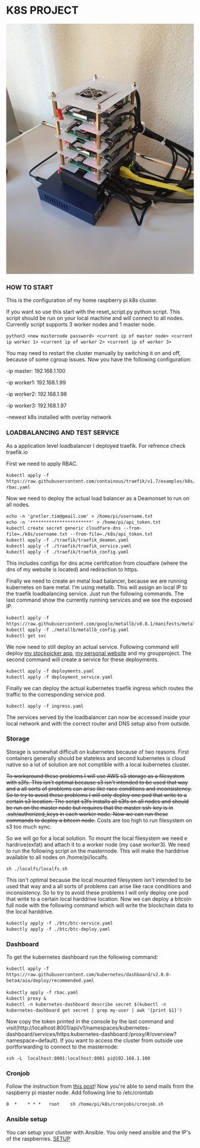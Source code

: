 # K8S PROJECT

![alt text](https://github.com/tthebst/k8s/blob/master/image_of_cluster.jpeg "Logo Title Text 1")


### HOW TO START

This is the configuration of my home raspberry pi k8s cluster.

If you want so use this start with the reset_script.py python script.
This script should be run on your local machine and will connect to all nodes. Currently script supports 3 worker nodes and 1 master node.

```
python3 <new masternode password> <current ip of master node> <current ip worker 1> <current ip of worker 2> <current ip of worker 3>
```

You may need to restart the cluster manually by switching it on and off, because of some cgroup issues. 
Now you have the following configuration:

-ip master: 192.168.1.100

-ip worker1: 192.168.1.99

-ip worker2: 192.168.1.98

-ip worker3: 192.168.1.97

-newest k8s installed with overlay network

### LOADBALANCING AND TEST SERVICE

As a application level loadbalancer I deployed traefik. For refrence check traefik.io

First we need to apply RBAC.
```
kubectl apply -f https://raw.githubusercontent.com/containous/traefik/v1.7/examples/k8s/traefik-rbac.yaml
```
Now we need to deploy the actual load balancer as a Deamonset to run on all nodes.
```
echo -n 'gretler.tim@gmail.com' > /home/pi/username.txt
echo -n '***********************' > /home/pi/api_token.txt
kubectl create secret generic cloudfare-dns --from-file=./k8s/username.txt --from-file=./k8s/api_token.txt
kubectl apply -f ./traefik/traefik_deamon.yaml
kubectl apply -f ./traefik/traefik_service.yaml
kubectl apply -f ./traefik/traefik_config.yaml
```
This includes configs for dns acme certifcation from cloudfare (where the dns of my website is located) and rediraction to https.

Finally we need to create an metal load balancer, because we are running kubernetes on bare metal. I'm using metallb. This will assign an local IP to the traefik loadbalancing service. Just run the following commands. The last command show the currently running services and we see the exposed IP. 
```
kubectl apply -f https://raw.githubusercontent.com/google/metallb/v0.8.1/manifests/metallb.yaml
kubectl apply -f ./metallb/metallb_config.yaml
kubectl get svc
```

We now need to still deploy an actual service. Following command will deploy [my stockpicker app](https://github.com/tthebst/stock_picker), [my personal website](https://github.com/tthebst/personal_website) and my groupproject. The second command will create a service for these deployments.

```
kubectl apply -f deployments.yaml
kubectl apply -f deployment_service.yaml
```

Finally we can deploy the actual kubernetes traefik ingress which routes the traffic to the corresponding service pod. 
```
kubectl apply -f ingress.yaml
```


The services served by the loadbalancer can now be accessed inside your local network and with the correct router and DNS setup also from outside.

### Storage

Storage is somewhat difficult on kubernetes because of two reasons. First containers generally should be stateless and second kubernetes is cloud native so a lot of solution are not comptible with a local kubernetes cluster.



~~To workaround these problems I will use AWS s3 storage as a filesystem with s3fs. This isn't optimal because s3 isn't intended to be used that way and a all sorts of problems can arise like race conditions and inconsistency. So to try to avoid these problems I will only deploy one pod that write to a certain s3 location. The script s3fs installs all s3fs on all nodes and should be run on the master node but requires that the master ssh-key is in .ssh/authorized_keys in each worker node. Now we can run these commands to deploy a bitcoin node.~~ Costs are too high to run filesystem on s3 too much sync.



So we will go for a local solution. To mount the local filesystem we need e hardrive(exfat) and attach it to a worker node (my case worker3). We need to run the following script on the masternode. This will make the harddrive available to all nodes on /home/pi/localfs.

```
sh ./localfs/localfs.sh
```
This isn't optimal because the local mounted filesystem isn't intended to be used that way and a all sorts of problems can arise like race conditions and inconsistency. So to try to avoid these problems I will only deploy one pod that write to a certain local harddrive location. Now we can deploy a bitcoin full node with the following command which will write the blockchain data to the local harddrive.
```
kubectly apply -f ./btc/btc-service.yaml
kubectly apply -f ./btc/btc-deploy.yaml
```

### Dashboard

To get the kubernetes dashboard run the following command:
```
kubectl apply -f https://raw.githubusercontent.com/kubernetes/dashboard/v2.0.0-beta4/aio/deploy/recommended.yaml

kubectly apply -f rbac.yaml
kubectl proxy &
kubectl -n kubernetes-dashboard describe secret $(kubectl -n kubernetes-dashboard get secret | grep my-user | awk '{print $1}')
```

Now copy the token printed in the console by the last command and visit(http://localhost:8001/api/v1/namespaces/kubernetes-dashboard/services/https:kubernetes-dashboard:/proxy/#/overview?namespace=default). If you want to access the cluster from outside use portforwarding to connect to the masternode:
```
ssh -L  localhost:8001:localhost:8001 pi@192.168.1.100
```

### Cronjob

Follow the instruction from [this post](https://stackoverflow.com/questions/38391412/raspberry-pi-send-mail-from-command-line-using-gmail-smtp-server)! Now you're able to send mails from the raspberry pi master node. Add following line to /etc/crontab
```
0  *    * * *   root    sh /home/pi/k8s/cronjobs/cronjob.sh 
```




### Ansible setup 

You can setup your cluster with Ansible. You only need ansible and the IP's of the raspberries. [SETUP](https://github.com/tthebst/k8s/setup)
